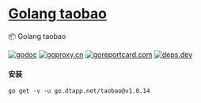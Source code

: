 <h1>
<a href="https://www.dtapp.net/">Golang taobao</a>
</h1>

📦 Golang taobao

[comment]: <> (go)
[![godoc](https://pkg.go.dev/badge/go.dtapp.net/taobao?status.svg)](https://pkg.go.dev/go.dtapp.net/taobao)
[![goproxy.cn](https://goproxy.cn/stats/go.dtapp.net/taobao/badges/download-count.svg)](https://goproxy.cn/stats/go.dtapp.net/taobao)
[![goreportcard.com](https://goreportcard.com/badge/go.dtapp.net/taobao)](https://goreportcard.com/report/go.dtapp.net/taobao)
[![deps.dev](https://img.shields.io/badge/deps-go-red.svg)](https://deps.dev/go/go.dtapp.net%2Ftaobao)

#### 安装

```shell
go get -v -u go.dtapp.net/taobao@v1.0.14
```
